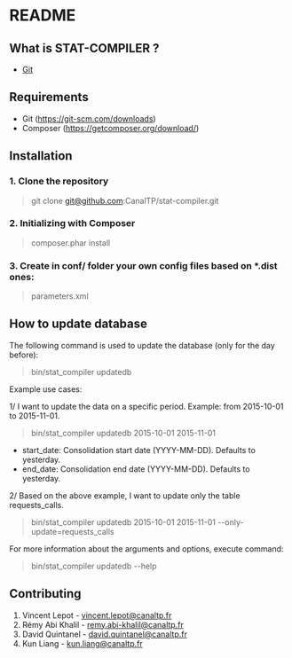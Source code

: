 README
======

What is STAT-COMPILER ?
------------------

- [Git](https://github.com/CanalTP/stat-compiler)


Requirements
-------------

- Git (https://git-scm.com/downloads)
- Composer (https://getcomposer.org/download/)


Installation
-------------

### 1. Clone the repository

> git clone git@github.com:CanalTP/stat-compiler.git

### 2. Initializing with Composer

> composer.phar install

### 3. Create in conf/ folder your own config files based on *.dist ones:

> parameters.xml


How to update database
-----------------------

The following command is used to update the database (only for the day before):

> bin/stat_compiler updatedb


Example use cases:

1/ I want to update the data on a specific period. Example: from 2015-10-01 to 2015-11-01.

> bin/stat_compiler updatedb 2015-10-01 2015-11-01

- start_date: Consolidation start date (YYYY-MM-DD). Defaults to yesterday.
- end_date: Consolidation end date (YYYY-MM-DD). Defaults to yesterday.

2/ Based on the above example, I want to update only the table requests_calls.

> bin/stat_compiler updatedb 2015-10-01 2015-11-01 --only-update=requests_calls

For more information about the arguments and options, execute command:

> bin/stat_compiler updatedb --help


Contributing
-------------

1. Vincent Lepot - vincent.lepot@canaltp.fr
2. Rémy Abi Khalil - remy.abi-khalil@canaltp.fr
3. David Quintanel - david.quintanel@canaltp.fr
4. Kun Liang - kun.liang@canaltp.fr
